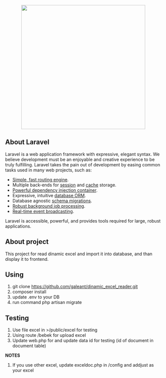 <p align="center"><a href="https://laravel.com" target="_blank"><img src="https://raw.githubusercontent.com/laravel/art/master/logo-lockup/5%20SVG/2%20CMYK/1%20Full%20Color/laravel-logolockup-cmyk-red.svg" width="400"></a></p>

## About Laravel

Laravel is a web application framework with expressive, elegant syntax. We believe development must be an enjoyable and creative experience to be truly fulfilling. Laravel takes the pain out of development by easing common tasks used in many web projects, such as:

-   [Simple, fast routing engine](https://laravel.com/docs/routing).
-   Multiple back-ends for [session](https://laravel.com/docs/session) and [cache](https://laravel.com/docs/cache) storage.
-   [Powerful dependency injection container](https://laravel.com/docs/container).
-   Expressive, intuitive [database ORM](https://laravel.com/docs/eloquent).
-   Database agnostic [schema migrations](https://laravel.com/docs/migrations).
-   [Robust background job processing](https://laravel.com/docs/queues).
-   [Real-time event broadcasting](https://laravel.com/docs/broadcasting).

Laravel is accessible, powerful, and provides tools required for large, robust applications.

## About project

This project for read dinamic excel and import it into database, and than display it to frontend.

## Using
1. git clone https://github.com/galeant/dinamic_excel_reader.git
2. composer install
3. update .env to your DB
4. run command php artisan migrate

## Testing

1. Use file excel in >/public/excel for testing
2. Using route /bebek for upload excel
3. Update web.php for and update data id for testing (id of document in document table)
   
**NOTES**
1. If you use other excel, update exceldoc.php in /config and addjust as your excel
   

